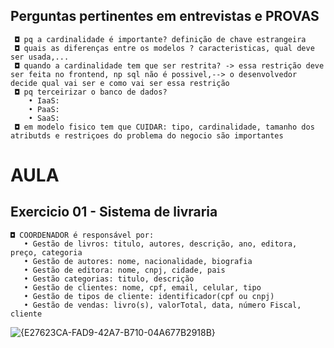 ## Perguntas pertinentes em entrevistas e PROVAS
  
     ◘ pq a cardinalidade é importante? definição de chave estrangeira
     ◘ quais as diferenças entre os modelos ? caracteristicas, qual deve ser usada,...
     ◘ quando a cardinalidade tem que ser restrita? -> essa restrição deve ser feita no frontend, np sql não é possivel,--> o desenvolvedor decide qual vai ser e como vai ser essa restrição
     ◘ pq terceirizar o banco de dados?
        • IaaS:
        • PaaS:
        • SaaS: 
     ◘ em modelo fisico tem que CUIDAR: tipo, cardinalidade, tamanho dos atributds e restriçoes do problema do negocio são importantes 

# AULA
## Exercicio 01 - Sistema de livraria

    ◘ COORDENADOR é responsável por:
       • Gestão de livros: titulo, autores, descrição, ano, editora, preço, categoria
       • Gestão de autores: nome, nacionalidade, biografia
       • Gestão de editora: nome, cnpj, cidade, pais
       • Gestão categorias: titulo, descrição
       • Gestão de clientes: nome, cpf, email, celular, tipo
       • Gestão de tipos de cliente: identificador(cpf ou cnpj)
       • Gestão de vendas: livro(s), valorTotal, data, número Fiscal, cliente

![{E27623CA-FAD9-42A7-B710-04A677B2918B}](https://github.com/user-attachments/assets/dbf3533a-b304-40c2-999d-8ce3fe1b1f44)


    
